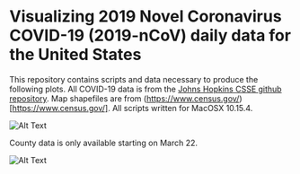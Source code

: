 # Visualizing 2019 Novel Coronavirus COVID-19 (2019-nCoV) daily data for the United States

This repository contains scripts and data necessary to produce the following plots. All COVID-19 data is from the [Johns Hopkins CSSE github repository](https://github.com/CSSEGISandData/COVID-19). Map shapefiles are from (https://www.census.gov/)[https://www.census.gov/]. All scripts written for MacOSX 10.15.4.

![Alt Text](https://github.com/dmacguigan/covid19Viz/blob/master/plots/US_covid-19_timelapse.gif)

County data is only available starting on March 22.

![Alt Text](https://github.com/dmacguigan/covid19Viz/blob/master/plots/US_covid-19_timelapse_counties.gif)

